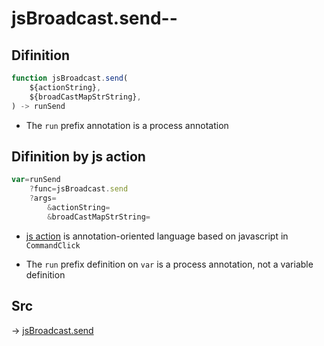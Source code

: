 # jsBroadcast.send--

## Difinition

```js.js
function jsBroadcast.send(
	${actionString},
	${broadCastMapStrString},
) -> runSend
```

- The `run` prefix annotation is a process annotation


## Difinition by js action

```js.js
var=runSend
	?func=jsBroadcast.send
	?args=
		&actionString=
		&broadCastMapStrString=
```

- [js action](#) is annotation-oriented language based on javascript in `CommandClick`

- The `run` prefix definition on `var` is a process annotation, not a variable definition

## Src

-> [jsBroadcast.send](https://github.com/puutaro/CommandClick/blob/master/app/src/main/java/com/puutaro/commandclick/fragment_lib/terminal_fragment/js_interface/JsBroadcast.kt#L15)



